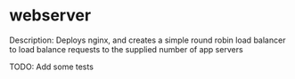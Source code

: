 # webserver

Description: Deploys nginx, and creates a simple round robin load balancer to load balance requests to the supplied number
of app servers

TODO: Add some tests
